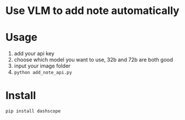 # Use VLM to add note automatically
# Usage
1. add your api key
2. choose which model you want to use, 32b and 72b are both good
3. input your image folder
4. `python add_note_api.py`

# Install
```
pip install dashscope
```